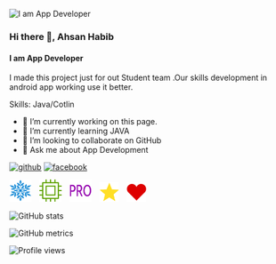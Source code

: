![I am App Developer](https://scontent.fdac45-1.fna.fbcdn.net/v/t39.30808-6/316259923_902586977817033_4007292335846513008_n.jpg?_nc_cat=107&ccb=1-7&_nc_sid=ab6a21&_nc_eui2=AeHFk16ybM70iuCqju7Qz2OxSG_KjRmJtQJIb8qNGYm1AhVWJ4R6eI0NROwWrDLaWu2heueA1F7qsKp-yAWYNuHN&_nc_ohc=dNrp1K3Or40AX8ISfQn&_nc_ht=scontent.fdac45-1.fna&oh=00_AfCX-FcwFVvJA83UMRH6R5K230TbJGs7ZBNKLDXucZ5orw&oe=637DFA1C)

### Hi there 👋, Ahsan Habib
#### I am App Developer


I made this project just for out Student team .Our skills development in android app working use it better.

Skills: Java/Cotlin

- 🔭 I’m currently working on this page. 
- 🌱 I’m currently learning JAVA 
- 👯 I’m looking to collaborate on GitHub 
- 💬 Ask me about App Development 


[<img src='https://cdn.jsdelivr.net/npm/simple-icons@3.0.1/icons/github.svg' alt='github' height='40'>](https://github.com/https://github.com/Ahsanhabib-always)  [<img src='https://cdn.jsdelivr.net/npm/simple-icons@3.0.1/icons/facebook.svg' alt='facebook' height='40'>](https://www.facebook.com/https://scontent.fdac45-1.fna.fbcdn.net/v/t39.30808-6/316000166_902592241149840_1100808134059476939_n.jpg?_nc_cat=100&ccb=1-7&_nc_sid=e3f864&_nc_eui2=AeEXaZlDOouqFSB_9h-ooJ49qK4ur_kcvUCori6v-Ry9QGTNqrrGWb1Ku2gpz04f8FPCY9fdqIzFDQCPoGkVmXiH&_nc_ohc=41iNWeXz9BcAX85d858&_nc_ht=scontent.fdac45-1.fna&oh=00_AfCxLu5Ke2b8mjUY0oCtn1gGhNmNNmpvnxJKcSmV6v44bw&oe=637DC585)  

<a href='https://archiveprogram.github.com/'><img src='https://raw.githubusercontent.com/acervenky/animated-github-badges/master/assets/acbadge.gif' width='40' height='40'></a> <a href='https://docs.github.com/en/developers'><img src='https://raw.githubusercontent.com/acervenky/animated-github-badges/master/assets/devbadge.gif' width='40' height='40'></a> <a href='https://github.com/pricing'><img src='https://raw.githubusercontent.com/acervenky/animated-github-badges/master/assets/pro.gif' width='40' height='40'></a> <a href='https://stars.github.com/'><img src='https://raw.githubusercontent.com/acervenky/animated-github-badges/master/assets/starbadge.gif' width='35' height='35'></a> <a href='https://docs.github.com/en/github/supporting-the-open-source-community-with-github-sponsors'><img src='https://raw.githubusercontent.com/acervenky/animated-github-badges/master/assets/sponsorbadge.gif' width='35' height='35'></a> 

![GitHub stats](https://github-readme-stats.vercel.app/api?username=https://github.com/Ahsanhabib-always&show_icons=true)  

![GitHub metrics](https://metrics.lecoq.io/https://github.com/Ahsanhabib-always)  

![Profile views](https://gpvc.arturio.dev/https://github.com/Ahsanhabib-always)  

